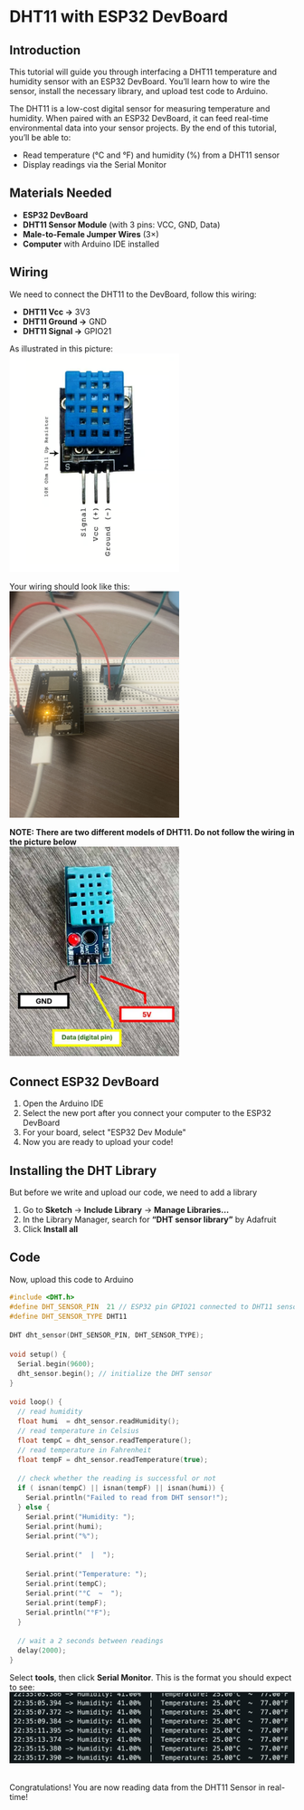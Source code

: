 # DHT11 with ESP32 DevBoard

## Introduction
This tutorial will guide you through interfacing a DHT11 temperature and humidity sensor with an ESP32 DevBoard. You’ll learn how to wire the sensor, install the necessary library, and upload test code to Arduino.

The DHT11 is a low-cost digital sensor for measuring temperature and humidity. When paired with an ESP32 DevBoard, it can feed real-time environmental data into your sensor projects. By the end of this tutorial, you’ll be able to:

- Read temperature (°C and °F) and humidity (%) from a DHT11 sensor  
- Display readings via the Serial Monitor


## Materials Needed

- **ESP32 DevBoard**
- **DHT11 Sensor Module** (with 3 pins: VCC, GND, Data)  
- **Male-to-Female Jumper Wires** (3×)  
- **Computer** with Arduino IDE installed

## Wiring
We need to connect the DHT11 to the DevBoard, follow this wiring:

- **DHT11 Vcc →** 3V3  
- **DHT11 Ground →** GND  
- **DHT11 Signal →** GPIO21  

As illustrated in this picture: <br>
<img src="KevinYuanPhotos/DHT11.png" width="300">

Your wiring should look like this:<br>
<img src="KevinYuanPhotos/Example.jpeg" width="300">

**NOTE: There are two different models of DHT11. Do not follow the wiring in the picture below**<br>
<img src="KevinYuanPhotos/bad_dht11.png" width="300">


## Connect ESP32 DevBoard

1. Open the Arduino IDE
2. Select the new port after you connect your computer to the ESP32 DevBoard
3. For your board, select "ESP32 Dev Module"
4. Now you are ready to upload your code!

## Installing the DHT Library

But before we write and upload our code, we need to add a library

1. Go to **Sketch** → **Include Library** → **Manage Libraries…**  
2. In the Library Manager, search for **“DHT sensor library”** by Adafruit
3. Click **Install all**
   
## Code
Now, upload this code to Arduino
```cpp
#include <DHT.h>
#define DHT_SENSOR_PIN  21 // ESP32 pin GPIO21 connected to DHT11 sensor
#define DHT_SENSOR_TYPE DHT11

DHT dht_sensor(DHT_SENSOR_PIN, DHT_SENSOR_TYPE);

void setup() {
  Serial.begin(9600);
  dht_sensor.begin(); // initialize the DHT sensor
}

void loop() {
  // read humidity
  float humi  = dht_sensor.readHumidity();
  // read temperature in Celsius
  float tempC = dht_sensor.readTemperature();
  // read temperature in Fahrenheit
  float tempF = dht_sensor.readTemperature(true);

  // check whether the reading is successful or not
  if ( isnan(tempC) || isnan(tempF) || isnan(humi)) {
    Serial.println("Failed to read from DHT sensor!");
  } else {
    Serial.print("Humidity: ");
    Serial.print(humi);
    Serial.print("%");

    Serial.print("  |  ");

    Serial.print("Temperature: ");
    Serial.print(tempC);
    Serial.print("°C  ~  ");
    Serial.print(tempF);
    Serial.println("°F");
  }

  // wait a 2 seconds between readings
  delay(2000);
}
```

Select **tools**, then click **Serial Monitor**. This is the format you should expect to see:<br>
<img src="KevinYuanPhotos/image_result.png">

<br>
Congratulations! You are now reading data from the DHT11 Sensor in real-time!
